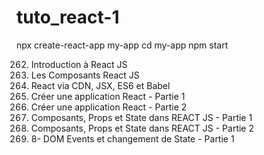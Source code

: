 # tuto_react-1
npx create-react-app my-app
cd my-app
npm start

262. Introduction à React JS <br>
263. Les Composants React JS<br>
264. React via CDN, JSX, ES6 et Babel<br>
265. Créer une application React - Partie 1<br>
266. Créer une application React - Partie 2<br>
267. Composants, Props et State dans REACT JS - Partie 1<br>
268. Composants, Props et State dans REACT JS - Partie 2<br>
269. 8- DOM Events et changement de State - Partie 1<br>
